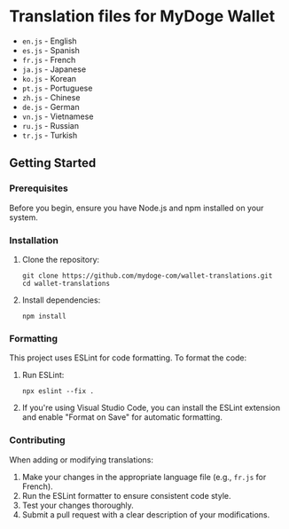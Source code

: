 # Translation files for MyDoge Wallet

* `en.js` - English
* `es.js` - Spanish
* `fr.js` - French
* `ja.js` - Japanese
* `ko.js` - Korean
* `pt.js` - Portuguese
* `zh.js` - Chinese
* `de.js` - German
* `vn.js` - Vietnamese
* `ru.js` - Russian
* `tr.js` - Turkish


## Getting Started

### Prerequisites

Before you begin, ensure you have Node.js and npm installed on your system.

### Installation

1. Clone the repository:
   ```
   git clone https://github.com/mydoge-com/wallet-translations.git
   cd wallet-translations
   ```

2. Install dependencies:
   ```
   npm install
   ```

### Formatting

This project uses ESLint for code formatting. To format the code:

1. Run ESLint:
   ```
   npx eslint --fix .
   ```

2. If you're using Visual Studio Code, you can install the ESLint extension and enable "Format on Save" for automatic formatting.

### Contributing

When adding or modifying translations:

1. Make your changes in the appropriate language file (e.g., `fr.js` for French).
2. Run the ESLint formatter to ensure consistent code style.
3. Test your changes thoroughly.
4. Submit a pull request with a clear description of your modifications.


